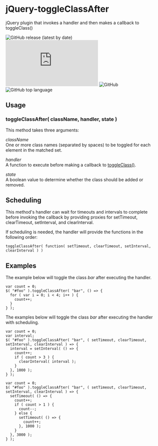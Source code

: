 # jQuery-toggleClassAfter
jQuery plugin that invokes a handler and then makes a callback to toggleClass()

![GitHub release (latest by date)](https://img.shields.io/github/v/release/robpop/jQuery-toggleClassAfter)
![GitHub file size in bytes](https://img.shields.io/github/size/robpop/jQuery-toggleClassAfter/src/toggleClassAfter.min.js)
![GitHub](https://img.shields.io/github/license/robpop/jQuery-toggleClassAfter)
![GitHub top language](https://img.shields.io/github/languages/top/robpop/jQuery-toggleClassAfter)


## Usage
### toggleClassAfter( className, handler, state )
This method takes three arguments:   

*className*   
One or more class names (separated by spaces) to be toggled for each element in the matched set.    

*handler*   
A function to execute before making a callback to [toggleClass()](https://api.jquery.com/toggleClass/#toggleClass-className).   

*state*   
A boolean value to determine whether the class should be added or removed.    

## Scheduling
This method's handler can wait for timeouts and intervals to complete before invoking the callback by providing proxies for setTimeout, clearTimeout, setInterval, and clearInterval.

If scheduling is needed, the handler will provide the functions in the following order:
```
toggleClassAfter( function( setTimeout, clearTimeout, setInterval, clearInterval ) )
```

## Examples
The example below will toggle the class *bar* after executing the handler.
```
var count = 0;
$( "#foo" ).toggleClassAfter( "bar", () => {
  for ( var i = 0; i < 4; i++ ) {
    count++;
  }
} );
```
The examples below will toggle the class *bar* after executing the handler with scheduling.
```
var count = 0;
var interval;
$( "#foo" ).toggleClassAfter( "bar", ( setTimeout, clearTimeout, setInterval, clearInterval ) => {
  interval = setInterval( () => {
    count++;
    if ( count > 3 ) {
      clearInterval( interval );
    }
  }, 1000 );
} );
```
```
var count = 0;
$( "#foo" ).toggleClassAfter( "bar", ( setTimeout, clearTimeout, setInterval, clearInterval ) => {
  setTimeout( () => {
    count++;
    if ( count > 1 ) {
      count--;
    } else {
      setTimeout( () => {
        count++;
      }, 1000 );
    }
  }, 3000 );
} );
```
